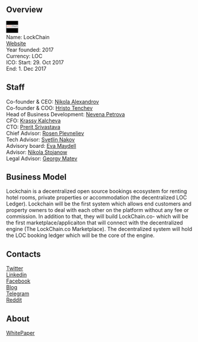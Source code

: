 ## Overview
![logo](../projects/logo/lockchain.png)  
Name: LockChain  
[Website](https://lockchain.co/)  
Year founded: 2017  
Currency: LOC  
ICO: Start: 29. Oct 2017  
End: 1. Dec 2017
## Staff
Co-founder & CEO: [Nikola Alexandrov](../people/nikola_alexandrov.md)  
Co-founder & COO: [Hristo Tenchev](../people/hristo_tenchev.md)  
Head of Business Development: [Nevena Petrova](../people/nevena_petrova.md)  
CFO: [Krassy Kalcheva](../people/krassy_kalcheva.md)  
CTO: [Prerit Srivastava](../people/prerit_srivastava.md)  
Chief Advisor: [Rosen Plevneliev](../people/rosen_plevneliev.md)  
Tech Advisor: [Svetlin Nakov](../people/svetlin_nakov.md)  
Advisory board: [Eva Maydell](../people/eva_maydell.md)  
Advisor: [Nikola Stojanow](../people/nikola_stojanow.md)  
Legal Advisor: [Georgy Matev](../people/georgy_matev.md)
## Business Model
Lockchain is a decentralized open source bookings ecosystem for renting hotel rooms, private properties or accommodation (the decentralized LOC Ledger). Lockchain will be the first system which allows end customers and property owners to deal with each other on the platform without any fee or commission. In addition to that, they will build LockChain.co- which will be the first marketplace/applicaiton that will connect with the decentralized engine (The LockChain.co Marketplace). The decentralized system will hold the LOC booking ledger which will be the core of the engine.
## Contacts  
[Twitter](https://twitter.com/LockChainCo)  
[Linkedin](https://www.linkedin.com/company/11273525/)  
[Facebook](https://www.facebook.com/LockChainLOK/)      
[Blog](https://medium.com/@LockChainCo)  
[Telegram](https://t.me/joinchat/F3YOYQx123PO4FPfNRPihQ)  
[Reddit](https://www.reddit.com/r/ico/comments/70b1kt/lockchainco_ico_is_soon_thoughts/)
## About  
[WhitePaper](https://lockchain.co/whitepaper_v1.0_ed.pdf) 
